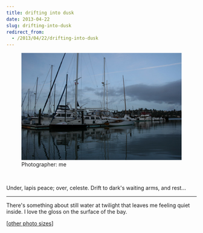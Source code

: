 ```yaml
---
title: drifting into dusk
date: 2013-04-22
slug: drifting-into-dusk
redirect_from:
  - /2013/04/22/drifting-into-dusk
---
```


<figure>
<img src="assets/drifting-into-dusk.jpg" />
<figcaption>Photographer: me</figcaption>
</figure>
 
<p class="haiku">Under, lapis peace;
over, celeste. Drift to dark's
waiting arms, and rest...</p>

<hr>
There's something about still water at twilight that leaves me feeling quiet inside. I love the gloss on the surface of the bay.

[[other photo sizes](https://www.flickr.com/photos/daniel_hardman/8331434375/sizes/l/)]